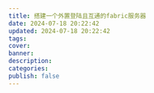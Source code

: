 ```yaml
---
title: 搭建一个外置登陆且互通的fabric服务器
date: 2024-07-18 20:22:42
updated: 2024-07-18 20:22:42
tags:
cover:
banner:
description:
categories:
publish: false
---
```





